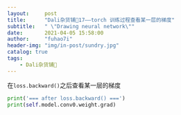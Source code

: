 ```yaml
---
layout:     post
title:      "Dali杂货铺🐰17——torch 训练过程查看某一层的梯度"
subtitle:   " \"Drawing neural network\""
date:       2021-04-05 15:58:00
author:     "fuhao7i"
header-img: "img/in-post/sundry.jpg"
catalog: true
tags:
    - Dali杂货铺🐰
---
```


在`loss.backward()`之后查看某一层的梯度

```python
print('=== after loss.backward() ===')
print(self.model.conv0.weight.grad)
```